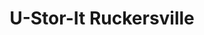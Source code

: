 ---
title: "U-Stor-It Ruckersville"
url: /ruckersville/u-stor-it-ruckersville-spotswood-trail-2/
shop: storage rental
---